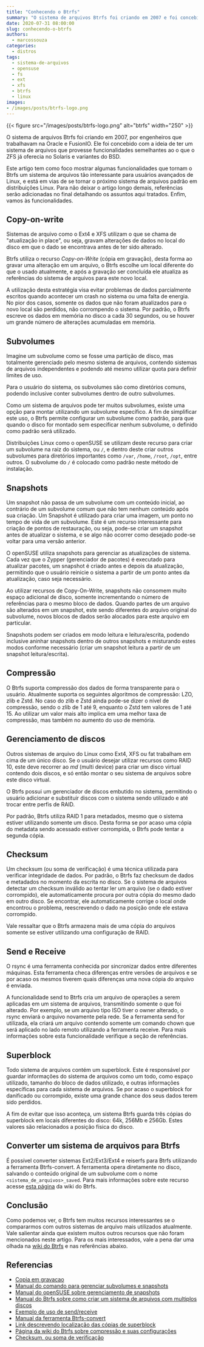 ```yaml
---
title: "Conhecendo o Btrfs"
summary: "O sistema de arquivos Btrfs foi criando em 2007 e foi concebido com a ideia de ser um sistema de arquivos que possuísse funcionalidades semelhantes ao o que o ZFS oferecia no Solaris e variantes do BSD."
date: 2020-07-31 08:00:00
slug: conhecendo-o-btrfs
authors:
  - marcossouza
categories:
  - distros
tags:
  - sistema-de-arquivos
  - opensuse
  - fs
  - ext
  - xfs
  - btrfs
  - linux
images:
- /images/posts/btrfs-logo.png
---
```


{{< figure src="/images/posts/btrfs-logo.png" alt="btrfs" width="250" >}}

O sistema de arquivos Btrfs foi criando em 2007, por engenheiros que trabalhavam na Oracle e FusionIO. Ele foi concebido com a ideia de ter um sistema de arquivos que provesse funcionalidades semelhantes ao o que o ZFS já oferecia no Solaris e variantes do BSD.

Este artigo tem como foco mostrar algumas funcionalidades que tornam o Btrfs um sistema de arquivos tão interessante para usuários avançados de Linux, e está em vias de se tornar o próximo sistema de arquivos padrão em distribuições Linux. Para não deixar o artigo longo demais, referências serão adicionadas no final detalhando os assuntos aqui tratados. Enfim, vamos às funcionalidades.

## Copy-on-write

Sistemas de arquivo como o Ext4 e XFS utilizam o que se chama de "atualização in place", ou seja, gravam alterações de dados no local do disco em que o dado se encontrava antes de ter sido alterado.

Btrfs utiliza o recurso *Copy-on-Write* (cópia em gravação), desta forma ao gravar uma alteração em um arquivo, o Btrfs escolhe um local diferente do que o usado atualmente, e após a gravação ser concluída ele atualiza as referências do sistema de arquivos para este novo local.

A utilização desta estratégia visa evitar problemas de dados parcialmente escritos quando  acontecer um crash no sistema ou uma falta de energia. No pior dos casos, somente os dados que não foram atualizados para o novo local são perdidos, não corrompendo o sistema. Por padrão, o Btrfs escreve os dados em memória no disco a cada 30 segundos, ou se houver um grande número de alterações acumuladas em memória.

## Subvolumes

Imagine um subvolume como se fosse uma partição de disco, mas totalmente gerenciado pelo mesmo sistema de arquivos, contendo sistemas de arquivos independentes e podendo até mesmo utilizar quota para definir limites de uso.

Para o usuário do sistema, os subvolumes são como diretórios comuns, podendo inclusive conter subvolumes dentro de outro subvolumes.

Como um sistema de arquivos pode ter muitos subvolumes, existe uma opção para montar utilizando um subvolume específico. A fim de simplificar este uso, o Btrfs permite configurar um subvolume como padrão, para que quando o disco for montado sem especificar nenhum subvolume, o definido como padrão será utilizado.

Distribuições Linux como o openSUSE se utilizam deste recurso para criar um subvolume na raiz do sistema, ou `/`, e dentro deste criar outros subvolumes para diretórios importantes como `/var`, `/home`, `/root`, `/opt`, entre outros. O subvolume do `/` é colocado como padrão neste método de instalação.

## Snapshots

Um snapshot não passa de um subvolume com um conteúdo inicial, ao contrário de um subvolume comum que não tem nenhum conteúdo após sua criação. Um Snapshot é utilizado para criar uma imagem, um ponto no tempo de vida de um subvolume. Este é um recurso interessante para criação de pontos de restauração, ou seja, pode-se criar um snapshot antes de atualizar o sistema, e se algo não ocorrer como desejado pode-se voltar para uma versão anterior.

O openSUSE utiliza snapshots para gerenciar as atualizações de sistema. Cada vez que o Zypper (gerenciador de pacotes) é executado para atualizar pacotes, um snapshot é criado antes e depois da atualização, permitindo que o usuário reinicie o sistema a partir de um ponto antes da atualização, caso seja necessário.

Ao utilizar recursos de Copy-On-Write, snapshots não consomem muito espaço adicional de disco, somente incrementando o número de referências para o mesmo bloco de dados. Quando partes de um arquivo são alterados em um snapshot, este sendo diferentes do arquivo original do subvolume, novos blocos de dados serão alocados para este arquivo em particular.

Snapshots podem ser criados em modo leitura e leitura/escrita, podendo inclusive aninhar snapshots dentro de outros snapshots e misturando estes modos conforme necessário (criar um snapshot leitura a partir de um snapshot leitura/escrita).

## Compressão

O Btrfs suporta compressão dos dados de forma transparente para o usuário. Atualmente suporta os seguintes algoritmos de compressão: LZO, zlib e Zstd. No caso do zlib e Zstd ainda pode-se dizer o nível de compressão, sendo o zlib de 1 até 9, enquanto o Zstd tem valores de 1 até 15. Ao utilizar um valor mais alto implica em uma melhor taxa de compressão, mas também no aumento do uso de memória.


## Gerenciamento de discos

Outros sistemas de arquivo do Linux como Ext4, XFS ou fat trabalham em cima de um único disco. Se o usuário desejar utilizar recursos como RAID 10, este deve recorrer ao *md* (multi device) para criar um disco virtual contendo dois discos, e só então montar o seu sistema de arquivos sobre este disco virtual.

O Btrfs possui um gerenciador de discos embutido no sistema, permitindo o usuário adicionar e substituir discos com o sistema sendo utilizado e até trocar entre perfis de RAID.

Por padrão, Btrfs utiliza RAID 1 para metadados, mesmo que o sistema estiver utilizando somente um disco. Desta forma se por acaso uma cópia do metadata sendo acessado estiver corrompida, o Btrfs pode tentar a segunda cópia.

## Checksum

Um checksum (ou soma de verificação) é uma técnica utilizada para verificar integridade de dados. Por padrão, o Btrfs faz checksum de dados e metadados no momento da escrita no disco. Se o sistema de arquivos detectar um checksum inválido ao tentar ler um arquivo (se o dado estiver corrompido), ele automaticamente procura por outra cópia do mesmo dado em outro disco. Se encontrar, ele automaticamente corrige o local onde encontrou o problema, reescrevendo o dado na posição onde ele estava corrompido.

Vale ressaltar que o Btrfs armazena mais de uma cópia do arquivos somente se estiver utilizando uma configuração de RAID.

## Send e Receive

O rsync é uma ferramenta conhecida por sincronizar dados entre diferentes máquinas. Esta ferramenta checa diferenças entre versões de arquivos e se por acaso os mesmos tiverem quais diferenças uma nova cópia do arquivo é enviada.

A funcionalidade send to Btrfs cria um arquivo de operações a serem aplicadas em um sistema de arquivos, transmitindo somente o que foi alterado. Por exemplo, se um arquivo tipo ISO tiver o owner alterado, o rsync enviará o arquivo novamente pela rede. Se a ferramenta send for utilizada, ela criará um arquivo contendo somente um comando chown que será aplicado no lado remoto utilizando a ferramenta receive. Para mais informações sobre esta funcionalidade verifique a seção de referências.

## Superblock

Todo sistema de arquivos contém um superblock. Este é responsável por guardar informações do sistema de arquivos como um todo, como espaço utilizado, tamanho do bloco de dados utilizado, e outras informações específicas para cada sistema de arquivos. Se por acaso o superblock for danificado ou corrompido, existe uma grande chance dos seus dados terem sido perdidos.

A fim de evitar que isso aconteça, um sistema Btrfs guarda três cópias do superblock em locais diferentes do disco: 64k, 256Mb e 256Gb. Estes valores são relacionados a posição física do disco.

## Converter um sistema de arquivos para Btrfs

É possível converter sistemas Ext2/Ext3/Ext4 e reiserfs para Btrfs utilizando a ferramenta Btrfs-convert. A ferramenta opera diretamente no disco, salvando o conteúdo original de um subvolume com o nome `<sistema_de_arquivos>_saved`. Para mais informações sobre este recurso acesse [esta página](https://btrfs.wiki.kernel.org/index.php/Conversion_from_Ext3) da wiki do Btrfs.

## Conclusão

Como podemos ver, o Btrfs tem muitos recursos interessantes se o compararmos com outros sistemas de arquivo mais utilizados atualmente. Vale salientar ainda que existem muitos outros recursos que não foram mencionados neste artigo. Para os mais interessados, vale a pena dar uma olhada na [wiki do Btrfs](https://btrfs.wiki.kernel.org/index.php/Main_Page) e nas referências abaixo.

## Referencias

- [Copia em gravacao](https://pt.wikipedia.org/wiki/C%C3%B3pia_em_grava%C3%A7%C3%A3o)
- [Manual do comando para gerenciar subvolumes e snapshots](https://btrfs.wiki.kernel.org/index.php/Manpage/btrfs-subvolume)
- [Manual do openSUSE sobre gerenciamento de snapshots](https://doc.opensuse.org/documentation/leap/archive/15.0/reference/html/book.opensuse.reference/cha.snapper.html)
- [Manual do Btrfs sobre como criar um sistema de arquivos com multiplos discos](https://btrfs.wiki.kernel.org/index.php/Using_Btrfs_with_Multiple_Devices)
- [Exemplo de uso de send/receive](https://mpdesouza.com/2020/05/14/btrfs-making-send-more-capable/)
- [Manual da ferramenta Btrfs-convert](https://btrfs.wiki.kernel.org/index.php/Manpage/btrfs-convert)
- [Link descrevendo localização das cópias de superblock](https://btrfs.wiki.kernel.org/index.php/Manpage/btrfs-convert)
- [Página da wiki do Btrfs sobre compressão e suas configurações](https://btrfs.wiki.kernel.org/index.php/Compression)
- [Checksum, ou soma de verificação](https://pt.wikipedia.org/wiki/Soma_de_verifica%C3%A7%C3%A3o)

